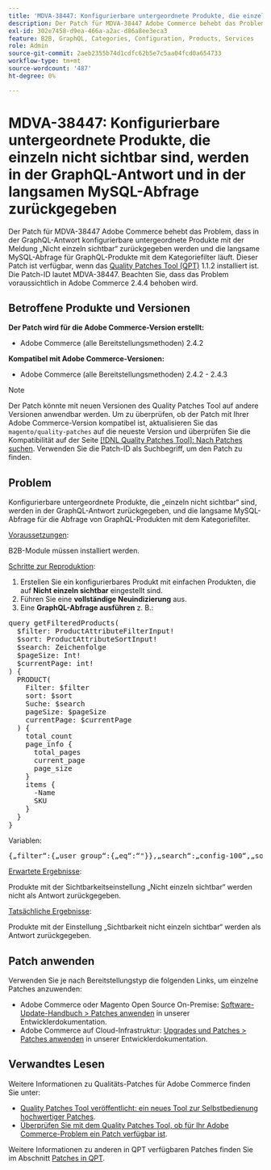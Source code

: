 ```yaml
---
title: 'MDVA-38447: Konfigurierbare untergeordnete Produkte, die einzeln nicht sichtbar sind, werden in der GraphQL-Antwort und in der langsamen MySQL-Abfrage zurückgegeben'
description: Der Patch für MDVA-38447 Adobe Commerce behebt das Problem, dass in der GraphQL-Antwort konfigurierbare untergeordnete Produkte mit der Meldung „Nicht einzeln sichtbar“ zurückgegeben werden und die langsame MySQL-Abfrage für GraphQL-Produkte mit dem Kategoriefilter läuft. Dieser Patch ist verfügbar, wenn das [Quality Patches Tool (QPT)](/help/announcements/adobe-commerce-announcements/magento-quality-patches-released-new-tool-to-self-serve-quality-patches.md) 1.1.2 installiert ist. Die Patch-ID lautet MDVA-38447. Beachten Sie, dass das Problem voraussichtlich in Adobe Commerce 2.4.4 behoben wird.
exl-id: 302e7458-d9ea-466a-a2ac-d86a8ee3eca3
feature: B2B, GraphQL, Categories, Configuration, Products, Services
role: Admin
source-git-commit: 2aeb2355b74d1cdfc62b5e7c5aa04fcd0a654733
workflow-type: tm+mt
source-wordcount: '487'
ht-degree: 0%

---
```


# MDVA-38447: Konfigurierbare untergeordnete Produkte, die einzeln nicht sichtbar sind, werden in der GraphQL-Antwort und in der langsamen MySQL-Abfrage zurückgegeben

Der Patch für MDVA-38447 Adobe Commerce behebt das Problem, dass in der GraphQL-Antwort konfigurierbare untergeordnete Produkte mit der Meldung „Nicht einzeln sichtbar“ zurückgegeben werden und die langsame MySQL-Abfrage für GraphQL-Produkte mit dem Kategoriefilter läuft. Dieser Patch ist verfügbar, wenn das [Quality Patches Tool (QPT)](/help/announcements/adobe-commerce-announcements/magento-quality-patches-released-new-tool-to-self-serve-quality-patches.md) 1.1.2 installiert ist. Die Patch-ID lautet MDVA-38447. Beachten Sie, dass das Problem voraussichtlich in Adobe Commerce 2.4.4 behoben wird.

## Betroffene Produkte und Versionen

**Der Patch wird für die Adobe Commerce-Version erstellt:**

* Adobe Commerce (alle Bereitstellungsmethoden) 2.4.2

**Kompatibel mit Adobe Commerce-Versionen:**

* Adobe Commerce (alle Bereitstellungsmethoden) 2.4.2 - 2.4.3

>[!NOTE]
>
>Der Patch könnte mit neuen Versionen des Quality Patches Tool auf andere Versionen anwendbar werden. Um zu überprüfen, ob der Patch mit Ihrer Adobe Commerce-Version kompatibel ist, aktualisieren Sie das `magento/quality-patches` auf die neueste Version und überprüfen Sie die Kompatibilität auf der Seite [[!DNL Quality Patches Tool]: Nach Patches suchen](https://experienceleague.adobe.com/tools/commerce-quality-patches/index.html?lang=de). Verwenden Sie die Patch-ID als Suchbegriff, um den Patch zu finden.

## Problem

Konfigurierbare untergeordnete Produkte, die „einzeln nicht sichtbar“ sind, werden in der GraphQL-Antwort zurückgegeben, und die langsame MySQL-Abfrage für die Abfrage von GraphQL-Produkten mit dem Kategoriefilter.

<u>Voraussetzungen</u>:

B2B-Module müssen installiert werden.

<u>Schritte zur Reproduktion</u>:

1. Erstellen Sie ein konfigurierbares Produkt mit einfachen Produkten, die auf **Nicht einzeln sichtbar** eingestellt sind.
1. Führen Sie eine **vollständige Neuindizierung** aus.
1. Eine **GraphQL-Abfrage ausführen** z. B.:

<pre>query getFilteredProducts(
  $filter: ProductAttributeFilterInput!
  $sort: ProductAttributeSortInput!
  $search: Zeichenfolge
  $pageSize: Int!
  $currentPage: int!
) &lbrace;
  PRODUCT(
    Filter: $filter
    sort: $sort
    Suche: $search
    pageSize: $pageSize
    currentPage: $currentPage
  ) &lbrace;
    total_count
    page_info &lbrace;
      total_pages
      current_page
      page_size
    &rbrace;
    items &lbrace;
      -Name
      SKU
    &rbrace;
  &rbrace;
&rbrace;</pre>

Variablen:

<pre>{„filter“:{„user_group“:{„eq“:“"}},„search“:„config-100“,„sort“:{},„pageSize“:200,„currentPage“:1}
</pre>

<u>Erwartete Ergebnisse</u>:

Produkte mit der Sichtbarkeitseinstellung „Nicht einzeln sichtbar“ werden nicht als Antwort zurückgegeben.

<u>Tatsächliche Ergebnisse</u>:

Produkte mit der Einstellung „Sichtbarkeit nicht einzeln sichtbar“ werden als Antwort zurückgegeben.

## Patch anwenden

Verwenden Sie je nach Bereitstellungstyp die folgenden Links, um einzelne Patches anzuwenden:

* Adobe Commerce oder Magento Open Source On-Premise: [Software-Update-Handbuch > Patches anwenden](https://experienceleague.adobe.com/de/docs/commerce-operations/tools/quality-patches-tool/usage) in unserer Entwicklerdokumentation.
* Adobe Commerce auf Cloud-Infrastruktur: [Upgrades und Patches > Patches anwenden](https://experienceleague.adobe.com/de/docs/commerce-cloud-service/user-guide/develop/upgrade/apply-patches) in unserer Entwicklerdokumentation.

## Verwandtes Lesen

Weitere Informationen zu Qualitäts-Patches für Adobe Commerce finden Sie unter:

* [Quality Patches Tool veröffentlicht: ein neues Tool zur Selbstbedienung hochwertiger Patches](/help/announcements/adobe-commerce-announcements/magento-quality-patches-released-new-tool-to-self-serve-quality-patches.md).
* [Überprüfen Sie mit dem Quality Patches Tool, ob für Ihr Adobe Commerce-Problem ein Patch verfügbar ist](/help/support-tools/patches-available-in-qpt-tool/check-patch-for-magento-issue-with-magento-quality-patches.md).

Weitere Informationen zu anderen in QPT verfügbaren Patches finden Sie im Abschnitt [Patches in QPT](https://support.magento.com/hc/en-us/sections/360010506631-Patches-available-in-QPT-tool-).
